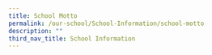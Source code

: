 ```yaml
---
title: School Motto
permalink: /our-school/School-Information/school-motto
description: ""
third_nav_title: School Information
---
```

